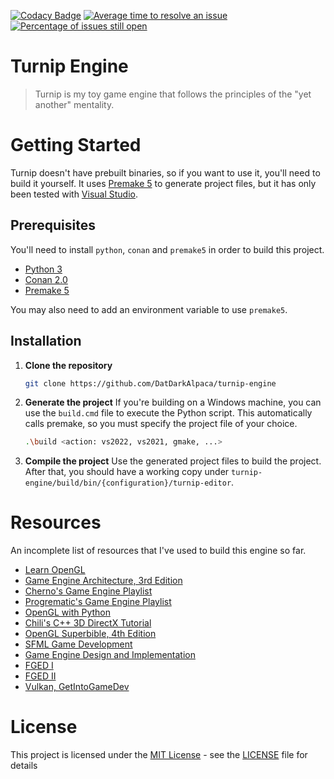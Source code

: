 [![Codacy Badge](https://app.codacy.com/project/badge/Grade/ec020ba40c7b4754ab2975940e76f178)](https://app.codacy.com/gh/DatDarkAlpaca/turnip-engine/dashboard?utm_source=gh&utm_medium=referral&utm_content=&utm_campaign=Badge_grade)
[![Average time to resolve an issue](http://isitmaintained.com/badge/resolution/DatDarkAlpaca/turnip-engine.svg)](http://isitmaintained.com/project/DatDarkAlpaca/turnip-engine "Average time to resolve an issue")
[![Percentage of issues still open](http://isitmaintained.com/badge/open/DatDarkAlpaca/turnip-engine.svg)](http://isitmaintained.com/project/DatDarkAlpaca/turnip-engine "Percentage of issues still open")

# Turnip Engine

> Turnip is my toy game engine that follows the principles of the "yet another" mentality.

# Getting Started

Turnip doesn't have prebuilt binaries, so if you want to use it, you'll need to build it yourself.
It uses [Premake 5](https://github.com/premake/premake-core/releases) to generate project files, but it has only been tested with [Visual Studio](https://visualstudio.microsoft.com/pt-br/downloads/).

## Prerequisites

You'll need to install `python`, `conan` and `premake5` in order to build this project.

* [Python 3](https://www.python.org/downloads/)
* [Conan 2.0](https://conan.io/downloads)
* [Premake 5](https://github.com/premake/premake-core/releases)

You may also need to add an environment variable to use `premake5`.

## Installation
1. **Clone the repository**
    ```bash
    git clone https://github.com/DatDarkAlpaca/turnip-engine
    ```

2. **Generate the project**
    If you're building on a Windows machine, you can use the `build.cmd` file to execute the Python script. 
    This automatically calls premake, so you must specify the project file of your choice.

    ```bash
    .\build <action: vs2022, vs2021, gmake, ...>
    ```

3. **Compile the project**
   Use the generated project files to build the project. 
   After that, you should have a working copy under `turnip-engine/build/bin/{configuration}/turnip-editor`. 

# Resources
An incomplete list of resources that I've used to build this engine so far.

- [Learn OpenGL](https://learnopengl.com)
- [Game Engine Architecture, 3rd Edition](https://www.amazon.com/Engine-Architecture-Third-Jason-Gregory/dp/1138035459)
- [Cherno's Game Engine Playlist](https://www.youtube.com/watch?v=JxIZbV_XjAs&list=PLlrATfBNZ98dC-V-N3m0Go4deliWHPFwT)
- [Progrematic's Game Engine Playlist](https://www.youtube.com/watch?v=wMk182vENjk&list=PL7lh9ryRNHSIzqKzEdYPG94B0uvfqhHpb)
- [OpenGL with Python](https://www.youtube.com/watch?v=LCK1qdp_HhQ&list=PLn3eTxaOtL2PDnEVNwOgZFm5xYPr4dUoR)
- [Chili's C++ 3D DirectX Tutorial](https://www.youtube.com/watch?v=_4FArgOX1I4&list=PLqCJpWy5Fohd3S7ICFXwUomYW0Wv67pDD)
- [OpenGL Superbible, 4th Edition](https://www.amazon.com/OpenGL-SuperBible-Comprehensive-Tutorial-Reference/dp/0321498828)
- [SFML Game Development](https://www.amazon.com/SFML-Game-Development-Jan-Haller/dp/1849696845)
- [Game Engine Design and Implementation](https://www.amazon.com.br/Game-Engine-Design-Implementation-Foundations/dp/0763784516)
- [FGED I](https://foundationsofgameenginedev.com/#fged1)
- [FGED II](https://foundationsofgameenginedev.com/#fged2)
- [Vulkan, GetIntoGameDev](https://www.youtube.com/watch?v=W2I0DofOw9M&list=PLn3eTxaOtL2NH5nbPHMK7gE07SqhcAjmk&index=1)

# License

This project is licensed under the [MIT License](https://opensource.org/licenses/MIT) - see the [LICENSE](LICENSE) file for details
